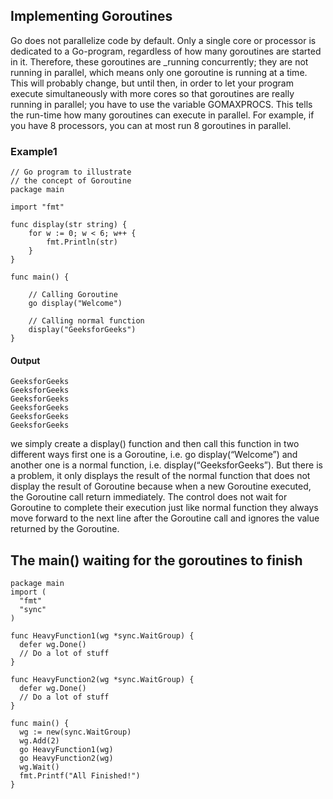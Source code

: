 ## Implementing Goroutines

Go does not parallelize code by default. Only a single core or processor is dedicated to a Go-program, regardless of how many goroutines are started in it.
Therefore, these goroutines are _running concurrently; they are not running in parallel, which means only one goroutine is running at a time. 
This will probably change, but until then, in order to let your program execute simultaneously with more cores so that goroutines are really running in parallel; 
you have to use the variable GOMAXPROCS. 
This tells the run-time how many goroutines can execute in parallel. For example, if you have 8 processors, you can at most run 8 goroutines in parallel.

### Example1
```golang
// Go program to illustrate
// the concept of Goroutine
package main

import "fmt"

func display(str string) {
	for w := 0; w < 6; w++ {
		fmt.Println(str)
	}
}

func main() {

	// Calling Goroutine
	go display("Welcome")

	// Calling normal function
	display("GeeksforGeeks")
}
```

#### Output

```
GeeksforGeeks
GeeksforGeeks
GeeksforGeeks
GeeksforGeeks
GeeksforGeeks
GeeksforGeeks
```

we simply create a display() function and then call this function in two different ways first one is a Goroutine, i.e. go display(“Welcome”) and another one is a normal function, i.e. display(“GeeksforGeeks”). But there is a problem, it only displays the result of the normal function that does not display the result of Goroutine because when a new Goroutine executed, the Goroutine call return immediately. The control does not wait for Goroutine to complete their execution just like normal function they always move forward to the next line after the Goroutine call and ignores the value returned by the Goroutine.

## The main() waiting for the goroutines to finish

```golang
package main
import (
  "fmt"
  "sync"
)

func HeavyFunction1(wg *sync.WaitGroup) {
  defer wg.Done()
  // Do a lot of stuff
}

func HeavyFunction2(wg *sync.WaitGroup) {
  defer wg.Done()
  // Do a lot of stuff
}

func main() {
  wg := new(sync.WaitGroup)
  wg.Add(2)
  go HeavyFunction1(wg)
  go HeavyFunction2(wg)
  wg.Wait()
  fmt.Printf("All Finished!")
}
```



